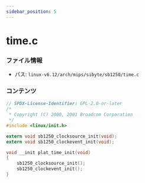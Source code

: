 ```yaml
---
sidebar_position: 5
---
```

# time.c

### ファイル情報

- パス: `linux-v6.12/arch/mips/sibyte/sb1250/time.c`

### コンテンツ

```c
// SPDX-License-Identifier: GPL-2.0-or-later
/*
 * Copyright (C) 2000, 2001 Broadcom Corporation
 */
#include <linux/init.h>

extern void sb1250_clocksource_init(void);
extern void sb1250_clockevent_init(void);

void __init plat_time_init(void)
{
	sb1250_clocksource_init();
	sb1250_clockevent_init();
}

```
